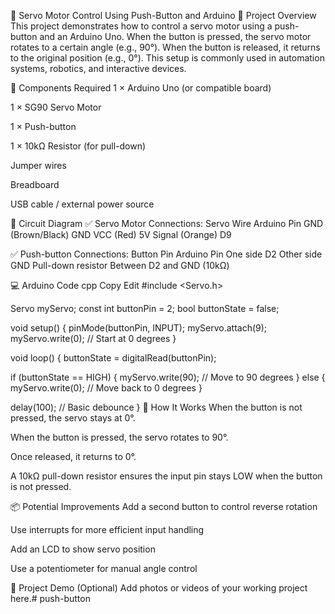 🚀 Servo Motor Control Using Push-Button and Arduino
📖 Project Overview
This project demonstrates how to control a servo motor using a push-button and an Arduino Uno. When the button is pressed, the servo motor rotates to a certain angle (e.g., 90°). When the button is released, it returns to the original position (e.g., 0°). This setup is commonly used in automation systems, robotics, and interactive devices.

🔧 Components Required
1 × Arduino Uno (or compatible board)

1 × SG90 Servo Motor

1 × Push-button

1 × 10kΩ Resistor (for pull-down)

Jumper wires

Breadboard

USB cable / external power source

🔌 Circuit Diagram
✅ Servo Motor Connections:
Servo Wire	Arduino Pin
GND (Brown/Black)	GND
VCC (Red)	5V
Signal (Orange)	D9

✅ Push-button Connections:
Button Pin	Arduino Pin
One side	D2
Other side	GND
Pull-down resistor	Between D2 and GND (10kΩ)

💻 Arduino Code
cpp
Copy
Edit
#include <Servo.h>

Servo myServo;
const int buttonPin = 2;
bool buttonState = false;

void setup() {
  pinMode(buttonPin, INPUT);
  myServo.attach(9);
  myServo.write(0); // Start at 0 degrees
}

void loop() {
  buttonState = digitalRead(buttonPin);

  if (buttonState == HIGH) {
    myServo.write(90); // Move to 90 degrees
  } else {
    myServo.write(0); // Move back to 0 degrees
  }

  delay(100); // Basic debounce
}
🧠 How It Works
When the button is not pressed, the servo stays at 0°.

When the button is pressed, the servo rotates to 90°.

Once released, it returns to 0°.

A 10kΩ pull-down resistor ensures the input pin stays LOW when the button is not pressed.

📦 Potential Improvements
Add a second button to control reverse rotation

Use interrupts for more efficient input handling

Add an LCD to show servo position

Use a potentiometer for manual angle control

📸 Project Demo (Optional)
Add photos or videos of your working project here.# push-button
